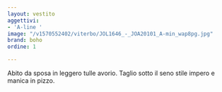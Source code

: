 ```yaml
---
layout: vestito
aggettivi:
- 'A-line '
image: "/v1570552402/viterbo/JOL1646_-_JOA20101_A-min_wap8pg.jpg"
brand: boho
ordine: 1

---
```

Abito da sposa in leggero tulle avorio. Taglio sotto il seno stile impero e manica in pizzo.